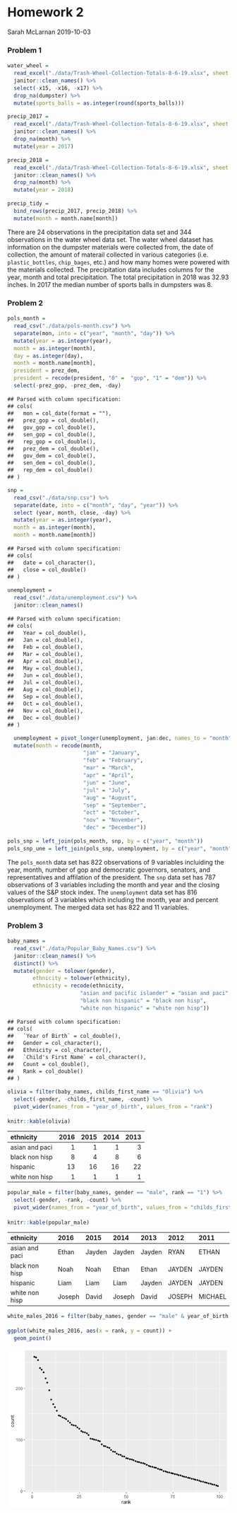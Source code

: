 Homework 2
================
Sarah McLarnan
2019-10-03

### Problem 1

``` r
water_wheel = 
  read_excel("./data/Trash-Wheel-Collection-Totals-8-6-19.xlsx", sheet = 1, skip = 1) %>%
  janitor::clean_names() %>%
  select(-x15, -x16, -x17) %>%
  drop_na(dumpster) %>%
  mutate(sports_balls = as.integer(round(sports_balls)))
```

``` r
precip_2017 = 
  read_excel("./data/Trash-Wheel-Collection-Totals-8-6-19.xlsx", sheet = 5, skip = 1) %>%
  janitor::clean_names() %>%
  drop_na(month) %>%
  mutate(year = 2017)
```

``` r
precip_2018 =
  read_excel("./data/Trash-Wheel-Collection-Totals-8-6-19.xlsx", sheet = 6, skip = 1) %>%
  janitor::clean_names() %>%
  drop_na(month) %>%
  mutate(year = 2018)
```

``` r
precip_tidy =
  bind_rows(precip_2017, precip_2018) %>%
  mutate(month = month.name[month])
```

There are 24 observations in the precipitation data set and 344 observations in the water wheel data set. The water wheel dataset has information on the dumpster materials were collected from, the date of collection, the amount of materail collected in various categories (i.e. `plastic_bottles`, `chip_bages`, etc.) and how many homes were powered with the materials collected. The precipitation data includes columns for the year, month and total precipitation. The total precipitation in 2018 was 32.93 inches. In 2017 the median number of sports balls in dumpsters was 8.

### Problem 2

``` r
pols_month = 
  read_csv("./data/pols-month.csv") %>%
  separate(mon, into = c("year", "month", "day")) %>%
  mutate(year = as.integer(year),
  month = as.integer(month),
  day = as.integer(day),
  month = month.name[month], 
  president = prez_dem,
  president = recode(president, "0" =  "gop", "1" = "dem")) %>%
  select(-prez_gop, -prez_dem, -day)
```

    ## Parsed with column specification:
    ## cols(
    ##   mon = col_date(format = ""),
    ##   prez_gop = col_double(),
    ##   gov_gop = col_double(),
    ##   sen_gop = col_double(),
    ##   rep_gop = col_double(),
    ##   prez_dem = col_double(),
    ##   gov_dem = col_double(),
    ##   sen_dem = col_double(),
    ##   rep_dem = col_double()
    ## )

``` r
snp = 
  read_csv("./data/snp.csv") %>%
  separate(date, into = c("month", "day", "year")) %>%
  select (year, month, close, -day) %>%
  mutate(year = as.integer(year),
  month = as.integer(month),
  month = month.name[month])
```

    ## Parsed with column specification:
    ## cols(
    ##   date = col_character(),
    ##   close = col_double()
    ## )

``` r
unemployment =
  read_csv("./data/unemployment.csv") %>%
  janitor::clean_names()
```

    ## Parsed with column specification:
    ## cols(
    ##   Year = col_double(),
    ##   Jan = col_double(),
    ##   Feb = col_double(),
    ##   Mar = col_double(),
    ##   Apr = col_double(),
    ##   May = col_double(),
    ##   Jun = col_double(),
    ##   Jul = col_double(),
    ##   Aug = col_double(),
    ##   Sep = col_double(),
    ##   Oct = col_double(),
    ##   Nov = col_double(),
    ##   Dec = col_double()
    ## )

``` r
  unemployment = pivot_longer(unemployment, jan:dec, names_to = "month", values_to = "prec_unemployment") %>%
  mutate(month = recode(month, 
                        "jan" = "January", 
                        "feb" = "February", 
                        "mar" = "March", 
                        "apr" = "April", 
                        "jun" = "June", 
                        "jul" = "July", 
                        "aug" = "August", 
                        "sep" = "September", 
                        "oct" = "October", 
                        "nov" = "November", 
                        "dec" = "December"))
```

``` r
pols_snp = left_join(pols_month, snp, by = c("year", "month"))
pols_snp_une = left_join(pols_snp, unemployment, by = c("year", "month"))
```

The `pols_month` data set has 822 observations of 9 variables incluiding the year, month, number of gop and democratic governors, senators, and representatives and affilation of the president. The `snp` data set has 787 observations of 3 variables including the month and year and the closing values of the S&P stock index. The `unemployment` data set has 816 observations of 3 variables which including the month, year and percent unemployment. The merged data set has 822 and 11 variables.

### Problem 3

``` r
baby_names =
  read_csv("./data/Popular_Baby_Names.csv") %>%
  janitor::clean_names() %>%
  distinct() %>%
  mutate(gender = tolower(gender), 
        ethnicity = tolower(ethnicity),
        ethnicity = recode(ethnicity, 
                       "asian and pacific islander" = "asian and paci", 
                       "black non hispanic" = "black non hisp", 
                       "white non hispanic" = "white non hisp"))
```

    ## Parsed with column specification:
    ## cols(
    ##   `Year of Birth` = col_double(),
    ##   Gender = col_character(),
    ##   Ethnicity = col_character(),
    ##   `Child's First Name` = col_character(),
    ##   Count = col_double(),
    ##   Rank = col_double()
    ## )

``` r
olivia = filter(baby_names, childs_first_name == "Olivia") %>%
  select(-gender, -childs_first_name, -count) %>%
  pivot_wider(names_from = "year_of_birth", values_from = "rank")

knitr::kable(olivia)
```

| ethnicity      |  2016|  2015|  2014|  2013|
|:---------------|-----:|-----:|-----:|-----:|
| asian and paci |     1|     1|     1|     3|
| black non hisp |     8|     4|     8|     6|
| hispanic       |    13|    16|    16|    22|
| white non hisp |     1|     1|     1|     1|

``` r
popular_male = filter(baby_names, gender == "male", rank == "1") %>%
  select(-gender, -rank, -count) %>%
  pivot_wider(names_from = "year_of_birth", values_from = "childs_first_name")

knitr::kable(popular_male)
```

| ethnicity      | 2016   | 2015   | 2014   | 2013   | 2012   | 2011    |
|:---------------|:-------|:-------|:-------|:-------|:-------|:--------|
| asian and paci | Ethan  | Jayden | Jayden | Jayden | RYAN   | ETHAN   |
| black non hisp | Noah   | Noah   | Ethan  | Ethan  | JAYDEN | JAYDEN  |
| hispanic       | Liam   | Liam   | Liam   | Jayden | JAYDEN | JAYDEN  |
| white non hisp | Joseph | David  | Joseph | David  | JOSEPH | MICHAEL |

``` r
white_males_2016 = filter(baby_names, gender == "male" & year_of_birth == "2016" & ethnicity == "white non hisp")

ggplot(white_males_2016, aes(x = rank, y = count)) +
  geom_point()
```

![](8105_hw2_smm2316_files/figure-markdown_github/problem_3_white_males_graph-1.png)
